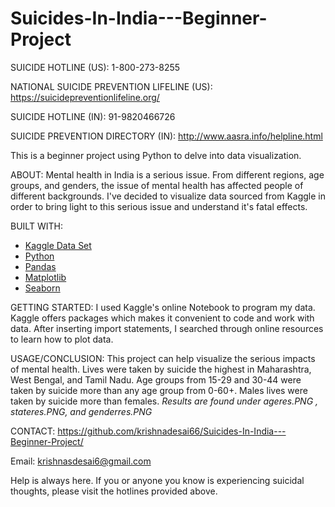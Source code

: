 # Suicides-In-India---Beginner-Project

SUICIDE HOTLINE (US): 1-800-273-8255

NATIONAL SUICIDE PREVENTION LIFELINE (US): https://suicidepreventionlifeline.org/

SUICIDE HOTLINE (IN): 91-9820466726 

SUICIDE PREVENTION DIRECTORY (IN): http://www.aasra.info/helpline.html


This is a beginner project using Python to delve into data visualization. 

ABOUT:
Mental health in India is a serious issue. From different regions, age groups, and genders, the issue of mental health has affected people of different 
backgrounds. I've decided to visualize data sourced from Kaggle in order to bring light to this serious issue and understand it's fatal effects. 

BUILT WITH:
- [Kaggle Data Set](https://www.kaggle.com/rajanand/suicides-in-india)
- [Python](https://www.python.org/)
- [Pandas](https://pandas.pydata.org/)
- [Matplotlib](https://matplotlib.org/)
- [Seaborn](https://seaborn.pydata.org/)

GETTING STARTED:
I used Kaggle's online Notebook to program my data. Kaggle offers packages which makes it convenient to code and work with data. After inserting import statements, I searched
through online resources to learn how to plot data. 

USAGE/CONCLUSION:
This project can help visualize the serious impacts of mental health. Lives were taken by suicide the highest in Maharashtra, West Bengal, and Tamil Nadu. Age groups
from 15-29 and 30-44 were taken by suicide more than any age group from 0-60+. Males lives were taken by suicide more than females. 
*Results are found under ageres.PNG , stateres.PNG, and genderres.PNG*

CONTACT: 
https://github.com/krishnadesai66/Suicides-In-India---Beginner-Project/

Email: krishnasdesai6@gmail.com

Help is always here.  If you or anyone you know is experiencing suicidal thoughts, please visit the hotlines provided above. 
